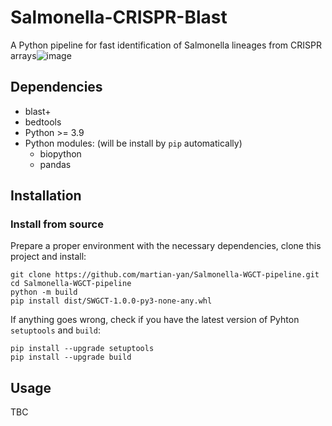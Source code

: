 # Salmonella-CRISPR-Blast

A Python pipeline for fast identification of Salmonella lineages from CRISPR arrays![image](https://github.com/martian-yan/Salmonella-CRISPR-Blast/assets/36746890/542b8583-807b-4174-b39d-a6bd3df8c6ef)


## Dependencies

- blast+
- bedtools
- Python >= 3.9
- Python modules: (will be install by `pip` automatically)
    - biopython
    - pandas

## Installation

### Install from source

Prepare a proper environment with the necessary dependencies, clone this project and install:

```
git clone https://github.com/martian-yan/Salmonella-WGCT-pipeline.git
cd Salmonella-WGCT-pipeline
python -m build
pip install dist/SWGCT-1.0.0-py3-none-any.whl
```

If anything goes wrong, check if you have the latest version of Pyhton `setuptools` and `build`:

```
pip install --upgrade setuptools
pip install --upgrade build
```

## Usage

TBC
